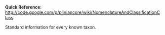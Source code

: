 **Quick Reference:** http://code.google.com/p/pliniancore/wiki/NomenclatureAndClassificationClass

Standard information for every known taxon.